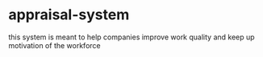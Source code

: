 # appraisal-system
this system is meant to help companies improve work quality and keep up motivation of the workforce
